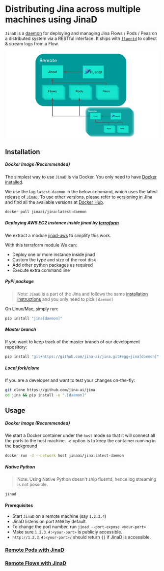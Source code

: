 # Distributing Jina across multiple machines using JinaD

`JinaD` is a [daemon](https://en.wikipedia.org/wiki/Daemon_(computing)) for deploying and managing Jina Flows / Pods / Peas on a distributed system via a RESTful interface. It ships with [`fluentd`](https://github.com/fluent/fluentd) to collect & stream logs from a Flow.

![JinaD design](jinad_design.png)

## Installation

##### Docker Image (Recommended)

The simplest way to use `JinaD` is via Docker. You only need to have [Docker installed](https://docs.docker.com/install/).

We use the tag `latest-daemon` in the below command, which uses the latest release of `JinaD`. To use other versions, please refer to [versioning in Jina](https://github.com/jina-ai/jina/blob/master/RELEASE.md) and find all the available versions at [Docker Hub](https://hub.docker.com/repository/docker/jinaai/jina/tags?page=1&ordering=last_updated&name=daemon).

```bash
docker pull jinaai/jina:latest-daemon
```

##### Deploying AWS EC2 instance inside jinad by [terraform](https://www.terraform.io/)

We extract a module [jinad-aws](https://registry.terraform.io/modules/jina-ai/jinad-aws/jina/latest) to simplify this work. 

With this terraform module We can: 
- Deploy one or more instance inside jinad
- Custom the type and size of the root disk
- Add other python packages as required
- Execute extra command line

##### PyPi package

> Note: `JinaD` is a part of the Jina and follows the same [installation instructions](https://docs.jina.ai/chapters/install/os/via-pip.html) and you only need to pick `[daemon]`

On Linux/Mac, simply run:

```bash
pip install "jina[daemon]"
```

##### Master branch

If you want to keep track of the master branch of our development repository:

```bash
pip install "git+https://github.com/jina-ai/jina.git#egg=jina[daemon]"
```

##### Local fork/clone

If you are a developer and want to test your changes on-the-fly:

```bash
git clone https://github.com/jina-ai/jina
cd jina && pip install -e ".[daemon]"
```

## Usage

##### Docker Image (Recommended)

We start a Docker container under the `host` mode so that it will connect all the ports to the host machine. `-d` option is to keep the container running in the background

```bash
docker run -d --network host jinaai/jina:latest-daemon
```

##### Native Python

> Note: Using Native Python doesn't ship fluentd, hence log streaming is not possible.

```bash
jinad
```

#### Prerequisites

- Start `JinaD` on a remote machine (say `1.2.3.4`)
- JinaD listens on port `8000` by default.
- To change the port number, run `jinad --port-expose <your-port>`
- Make sure `1.2.3.4:<your-port>` is publicly accessible.
- `http://1.2.3.4:<your-port>/` should return `{}` if JinaD is accessible.


### [Remote Pods with JinaD](remote-pods.md)

### [Remote Flows with JinaD](remote-flows.md)
